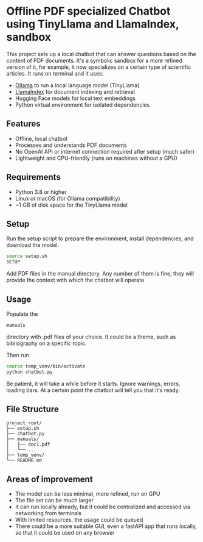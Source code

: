 # Offline PDF specialized Chatbot using TinyLlama and LlamaIndex, sandbox

This project sets up a local chatbot that can answer questions based on the content of PDF documents. It's a symbolic 
sandbox for a more refined version of it, for example, it now specializes on a certain type of scientific articles.
It runs on terminal and it uses:

- [Ollama](https://ollama.com/) to run a local language model (TinyLlama)
- [LlamaIndex](https://github.com/jerryjliu/llama_index) for document indexing and retrieval
- Hugging Face models for local text embeddings
- Python virtual environment for isolated dependencies

## Features

- Offline, local chatbot
- Processes and understands PDF documents
- No OpenAI API or internet connection required after setup (much safer)
- Lightweight and CPU-friendly (runs on machines without a GPU)

## Requirements

- Python 3.8 or higher
- Linux or macOS (for Ollama compatibility)
- ~1 GB of disk space for the TinyLlama model

## Setup

Run the setup script to prepare the environment, install dependencies, and download the model.

```bash
source setup.sh
SETUP
```

Add PDF files in the manual directory. Any number of them is fine, they will provide the context with which the 
chatbot will operate


## Usage

Populate the 
```bash
manuals
```

directory with .pdf files of your choice. It could be a theme, such as bibliography on a specific topic.

Then run

```bash
source temp_venv/bin/activate
python chatbot.py
```

Be patient, it will take a while before it starts.
Ignore warnings, errors, loading bars. At a certain point the chatbot will tell you that it's ready. 



## File Structure

```
project_root/
├── setup.sh
├── chatbot.py
├── manuals/
│   ├── doc1.pdf
│   └── ...
├── temp_venv/
└── README.md
```


## Areas of improvement

- The model can be less minimal, more refined, run on GPU
- The file set can be much larger
- It can run locally already, but it could be centralized and accessed via networking from terminals
- With limited resources, the usage could be queued
- There could be a more suitable GUI, even a fastAPI app that runs locally, so that it could be used on any browser





